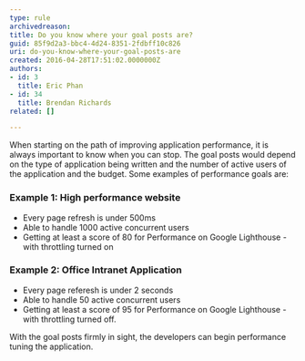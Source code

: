 ```yaml
---
type: rule
archivedreason: 
title: Do you know where your goal posts are?
guid: 85f9d2a3-bbc4-4d24-8351-2fdbff10c826
uri: do-you-know-where-your-goal-posts-are
created: 2016-04-28T17:51:02.0000000Z
authors:
- id: 3
  title: Eric Phan
- id: 34
  title: Brendan Richards
related: []

---
```


When starting on the path of improving application performance, it is always important to know when you can stop. The goal posts would depend on the type of application being written and the number of active users of the application and the budget. Some examples of performance goals are:

<!--endintro-->

### Example 1: High performance website


* Every page refresh is under 500ms
* Able to handle 1000 active concurrent users
* Getting at least a score of 80 for Performance on Google Lighthouse - with throttling turned on


### Example 2: Office Intranet Application



* Every page referesh is under 2 seconds
* Able to handle 50 active concurrent users
* Getting at least a score of 95 for Performance on Google Lighthouse - with throttling turned off.



With the goal posts firmly in sight, the developers can begin performance tuning the application.
